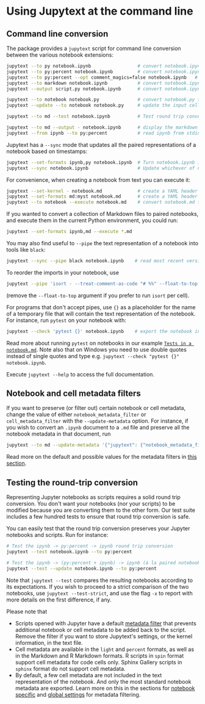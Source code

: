 # Using Jupytext at the command line

## Command line conversion

The package provides a `jupytext` script for command line conversion between the various notebook extensions:

```bash
jupytext --to py notebook.ipynb                 # convert notebook.ipynb to a .py file
jupytext --to py:percent notebook.ipynb         # convert notebook.ipynb to a .py file in the double percent format
jupytext --to py:percent --opt comment_magics=false notebook.ipynb   # same as above + do not comment magic commands
jupytext --to markdown notebook.ipynb           # convert notebook.ipynb to a .md file
jupytext --output script.py notebook.ipynb      # convert notebook.ipynb to a script.py file

jupytext --to notebook notebook.py              # convert notebook.py to an .ipynb file with no outputs
jupytext --update --to notebook notebook.py     # update the input cells in the .ipynb file and preserve outputs and metadata

jupytext --to md --test notebook.ipynb          # Test round trip conversion

jupytext --to md --output - notebook.ipynb      # display the markdown version on screen
jupytext --from ipynb --to py:percent           # read ipynb from stdin and write double percent script on stdout
```

Jupytext has a `--sync` mode that updates all the paired representations of a notebook based on timestamps:
```bash
jupytext --set-formats ipynb,py notebook.ipynb  # Turn notebook.ipynb into a paired ipynb/py notebook
jupytext --sync notebook.ipynb                  # Update whichever of notebook.ipynb/notebook.py is outdated
```

For convenience, when creating a notebook from text you can execute it:
```bash
jupytext --set-kernel - notebook.md             # create a YAML header with kernel metadata matching the current python executable
jupytext --set-formats md:myst notebook.md      # create a YAML header with an explicit jupytext format
jupytext --to notebook --execute notebook.md    # convert notebook.md to an .ipynb file and run it
```

If you wanted to convert a collection of Markdown files to paired notebooks, and execute them in the current Python environment, you could run:
```bash
jupytext --set-formats ipynb,md --execute *.md
```

You may also find useful to `--pipe` the text representation of a notebook into tools like `black`:
```bash
jupytext --sync --pipe black notebook.ipynb    # read most recent version of notebook, reformat with black, save
```

To reorder the imports in your notebook, use
```bash
jupytext --pipe 'isort - --treat-comment-as-code "# %%" --float-to-top' notebook.ipynb
```
(remove the `--float-to-top` argument if you prefer to run `isort` per cell).

For programs that don't accept pipes, use `{}` as a placeholder for the name of a temporary file that will contain the text representation of the notebook. For instance, run `pytest` on your notebook with:
```bash
jupytext --check 'pytest {}' notebook.ipynb    # export the notebook in format py:percent in a temp file, run pytest
```
Read more about running `pytest` on notebooks in our example [`Tests in a notebook.md`](https://github.com/mwouts/jupytext/blob/master/demo/Tests%20in%20a%20notebook.md#).
Note also that on Windows you need to use double quotes instead of single quotes and type e.g. `jupytext --check "pytest {}" notebook.ipynb`.

Execute `jupytext --help` to access the full documentation.

## Notebook and cell metadata filters

If you want to preserve (or filter out) certain notebook or cell metadata, change the value of either `notebook_metadata_filter` or `cell_metadata_filter` with the `--update-metadata` option. For instance, if you wish to convert an `.ipynb` document to a `.md` file and preserve all the notebook metadata in that document, run

```bash
jupytext --to md --update-metadata '{"jupytext": {"notebook_metadata_filter":"all"}}' notebook.ipynb
```

Read more on the default and possible values for the metadata filters in [this section](config.md#metadata-filtering).

## Testing the round-trip conversion

Representing Jupyter notebooks as scripts requires a solid round trip conversion. You don't want your notebooks (nor your scripts) to be modified because you are converting them to the other form. Our test suite includes a few hundred tests to ensure that round trip conversion is safe.

You can easily test that the round trip conversion preserves your Jupyter notebooks and scripts. Run for instance:
```bash
# Test the ipynb -> py:percent -> ipynb round trip conversion
jupytext --test notebook.ipynb --to py:percent

# Test the ipynb -> (py:percent + ipynb) -> ipynb (à la paired notebook) conversion
jupytext --test --update notebook.ipynb --to py:percent
```

Note that `jupytext --test` compares the resulting notebooks according to its expectations. If you wish to proceed to a strict comparison of the two notebooks, use `jupytext --test-strict`, and use the flag `-x` to report with more details on the first difference, if any.

Please note that
- Scripts opened with Jupyter have a default [metadata filter](config.md#metadata-filtering) that prevents additional notebook or cell
metadata to be added back to the script. Remove the filter if you want to store Jupytext's settings, or the kernel information, in the text file.
- Cell metadata are available in the `light` and `percent` formats, as well as in the Markdown and R Markdown formats. R scripts in `spin` format support cell metadata for code cells only. Sphinx Gallery scripts in `sphinx` format do not support cell metadata.
- By default, a few cell metadata are not included in the text representation of the notebook. And only the most standard notebook metadata are exported. Learn more on this in the sections for [notebook specific](config.md#per-notebook-configuration) and [global settings](config.md#metadata-filtering) for metadata filtering.
